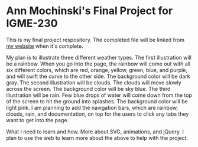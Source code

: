 # Ann Mochinski's Final Project for IGME-230

This is my final project respository. The completed file will be linked from [my website](http://people.rit.edu/am2317/igme230/) when it's complete.

My plan is to illustrate three different weather types. The first illustration will be a rainbow. When you go into the page, the rainbow will come out with all six different colors, which are red, orange, yellow, green, blue, and purple, and will swift the curve to the other side.  The background color will be dark gray.  The second illustration will be clouds.  The clouds will move slowly across the screen.  The background color will be sky blue.  The third illustration will be rain. Few blue drops of water will come down from the top of the screen to hit the ground into splashes. The background color will be light pink.  I am planning to add the navigation bars, which are rainbow, clouds, rain, and documentation, on top for the users to click any tabs they want to get into the page.

What I need to learn and how.
More about SVG, animations, and jQuery.
I plan to use the web to learn more about the above to help with the project.
